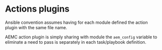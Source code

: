 # Actions plugins

Ansible convention assumes having for each module defined the action plugin with the same file name.

AEMC action plugin is simply sharing with module the `aem_config` variable to eliminate a need to pass is separately in each task/playbook definition.
